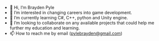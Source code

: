 - 👋 Hi, I’m Brayden Pyle
- 👀 I’m interested in changing careers into game development.
- 🌱 I’m currently learning C#, C++, python and Unity engine. 
- 💞️ I’m looking to collaborate on any available projects that could help me further my education and learning. 
- 📫 How to reach me by email (pylebrayden@gmail.com)

<!---
pylebrayden/pylebrayden is a ✨ special ✨ repository because its `README.md` (this file) appears on your GitHub profile.
You can click the Preview link to take a look at your changes.
--->
